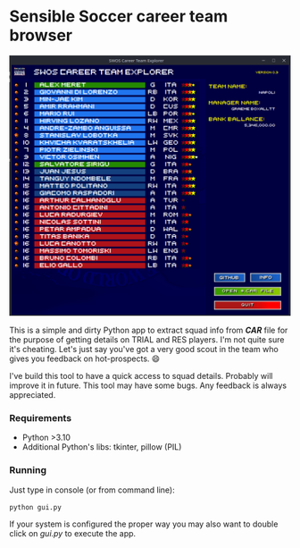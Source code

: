 # Sensible Soccer career team browser

![picture](README_pic.png)

This is a simple and dirty Python app to extract squad info from ***CAR*** file for the purpose of getting details on TRIAL and RES players.
I'm not quite sure it's cheating. Let's just say you've got a very good scout in the team who gives you feedback on hot-prospects. :smile:

I've build this tool to have a quick access to squad details. Probably will improve it in future.
This tool may have some bugs. Any feedback is always appreciated.

### Requirements

* Python >3.10
* Additional Python's libs: tkinter, pillow (PIL) 

### Running

Just type in console (or from command line):

```
python gui.py
```

If your system is configured the proper way you may also want to double click on *gui.py* to execute the app.